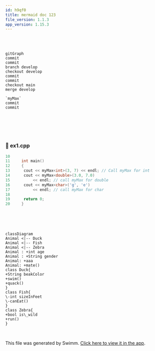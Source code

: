```yaml
---
id: h9qf0
title: mermaid doc 123
file_version: 1.1.3
app_version: 1.15.3
---
```


<br/>

<br/>

<!--MERMAID {width:100}-->
```mermaid
gitGraph
commit
commit
branch develop
checkout develop
commit
commit
checkout main
merge develop

`myMax`
commit
commit


```
<!--MCONTENT {content: "gitGraph<br/>\ncommit<br/>\ncommit<br/>\nbranch develop<br/>\ncheckout develop<br/>\ncommit<br/>\ncommit<br/>\ncheckout main<br/>\nmerge develop\n\n`myMax`<swm-token data-swm-token=\":ex1.cpp:13:5:5:`\tcout &lt;&lt; myMax&lt;double&gt;(3.0, 7.0)`\"/><br/>\ncommit<br/>\ncommit<br/>\n\n<br/>"} --->

<br/>

<br/>

<br/>


<!-- NOTE-swimm-snippet: the lines below link your snippet to Swimm -->
### 📄 ex1.cpp
```c++
10     
11     int main()
12     {
13     	cout << myMax<int>(3, 7) << endl; // Call myMax for int
14     	cout << myMax<double>(3.0, 7.0)
15     		<< endl; // call myMax for double
16     	cout << myMax<char>('g', 'e')
17     		<< endl; // call myMax for char
18     
19     	return 0;
20     }
```

<br/>

<br/>

<br/>

<!--MERMAID {width:100}-->
```mermaid
classDiagram
Animal <|-- Duck
Animal <|-- Fish
Animal <|-- Zebra
Animal : +int age
Animal : +String gender
Animal: +aaa
Animal: +mate()
class Duck{
+String beakColor
+swim()
+quack()
}
class Fish{
\-int sizeInFeet
\-canEat()
}
class Zebra{
+bool is\_wild
+run()
}
```
<!--MCONTENT {content: "classDiagram<br/>\nAnimal <|-- Duck<br/>\nAnimal <|-- Fish<br/>\nAnimal <|-- Zebra<br/>\nAnimal : +int age<br/>\nAnimal : +String gender<br/>\nAnimal: +aaa<br/>\nAnimal: +mate()<br/>\nclass Duck{<br/>\n+String beakColor<br/>\n+swim()<br/>\n+quack()<br/>\n}<br/>\nclass Fish{<br/>\n\\-int sizeInFeet<br/>\n\\-canEat()<br/>\n}<br/>\nclass Zebra{<br/>\n+bool is\\_wild<br/>\n+run()<br/>\n}<br/>"} --->

<br/>

This file was generated by Swimm. [Click here to view it in the app](https://swimm-web-app.web.app/repos/Z2l0aHViJTNBJTNBdDElM0ElM0FlcmFuLXN3aW1t/docs/h9qf0).
